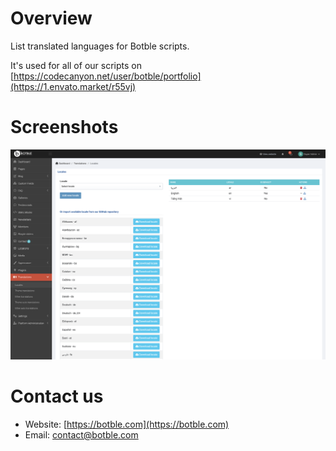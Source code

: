 # Overview

List translated languages for Botble scripts.

It's used for all of our scripts on [https://codecanyon.net/user/botble/portfolio](https://1.envato.market/r55vj)

# Screenshots

![Screenshot](./screenshot.png)

# Contact us
- Website: [https://botble.com](https://botble.com)
- Email: [contact@botble.com](mailto:contact@botble.com)
